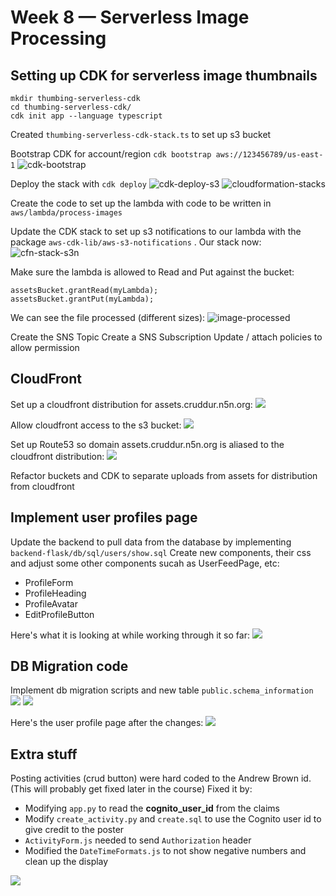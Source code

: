 # Week 8 — Serverless Image Processing

## Setting up CDK for serverless image thumbnails

```
mkdir thumbing-serverless-cdk
cd thumbing-serverless-cdk/
cdk init app --language typescript
```

Created `thumbing-serverless-cdk-stack.ts` to set up s3 bucket

Bootstrap CDK for account/region `cdk bootstrap aws://123456789/us-east-1`
![cdk-bootstrap](assets/wk8/cdk-bootstrap.png)

Deploy the stack with `cdk deploy`
![cdk-deploy-s3](assets/wk8/cdk-deploy-s3.png)
![cloudformation-stacks](assets/wk8/cloudformation-stacks.png)

Create the code to set up the lambda with code to be written in `aws/lambda/process-images`

Update the CDK stack to set up s3 notifications to our lambda with the package `aws-cdk-lib/aws-s3-notifications` . Our stack now:
![cfn-stack-s3n](assets/wk8/cfn-stack-s3n.png)

Make sure the lambda is allowed to Read and Put against the bucket:

```
assetsBucket.grantRead(myLambda);
assetsBucket.grantPut(myLambda);
```

We can see the file processed (different sizes):
![image-processed](assets/wk8/image-processed.png)

Create the SNS Topic
Create a SNS Subscription
Update / attach policies to allow permission

## CloudFront

Set up a cloudfront distribution for assets.cruddur.n5n.org:
![](assets/wk8/cf-dist.png)

Allow cloudfront access to the s3 bucket:
![](assets/wk8/s3-bucket-policy.png)

Set up Route53 so domain assets.cruddur.n5n.org is aliased to the cloudfront distribution:
![](assets/wk8/route53-assets.png)

Refactor buckets and CDK to separate uploads from assets for distribution from cloudfront

## Implement user profiles page

Update the backend to pull data from the database by implementing `backend-flask/db/sql/users/show.sql`
Create new components, their css and adjust some other components sucah as UserFeedPage, etc:

- ProfileForm
- ProfileHeading
- ProfileAvatar
- EditProfileButton

Here's what it is looking at while working through it so far:
![](assets/wk8/profile-wip-banner-avatar.png)

## DB Migration code

Implement db migration scripts and new table `public.schema_information`
![](assets/wk8/db-migrate.png)
![](assets/wk8/db-rollback.png)

Here's the user profile page after the changes:
![](assets/wk8/user-profile.png)

## Extra stuff

Posting activities (crud button) were hard coded to the Andrew Brown id. (This will probably get fixed later in the course) Fixed it by:

- Modifying `app.py` to read the **cognito_user_id** from the claims
- Modify `create_activity.py` and `create.sql` to use the Cognito user id to give credit to the poster
- `ActivityForm.js` needed to send `Authorization` header
- Modified the `DateTimeFormats.js` to not show negative numbers and clean up the display

![](assets/wk8/fix-crud-user.png)
